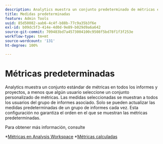 ```yaml
---
description: Analytics muestra un conjunto predeterminado de métricas en todos los informes de conversión, a menos que algún usuario seleccione un conjunto personalizado de métricas. Las medidas seleccionadas se muestran a todos los usuarios del grupo de informes asociado. Solo se pueden actualizar las medidas predeterminadas de un grupo de informes cada vez. Esta configuración no garantiza el orden en el que se muestran las métricas predeterminadas.
title: Medidas predeterminadas
feature: Admin Tools
uuid: 85d50082-aab6-4c4f-b88b-77c9a35b3f6e
exl-id: b09dc5f3-414e-4d0d-9e89-b029d9a6a642
source-git-commit: 709483bd7a4573004100c9508f5bd78f1f3f253e
workflow-type: tm+mt
source-wordcount: '131'
ht-degree: 100%

---
```


# Métricas predeterminadas

Analytics muestra un conjunto estándar de métricas en todos los informes y proyectos, a menos que algún usuario seleccione un conjunto personalizado de métricas. Las medidas seleccionadas se muestran a todos los usuarios del grupo de informes asociado. Solo se pueden actualizar las medidas predeterminadas de un grupo de informes cada vez. Esta configuración no garantiza el orden en el que se muestran las métricas predeterminadas.

Para obtener más información, consulte

*[Métricas en Analysis Workspace](/help/analyze/analysis-workspace/components/apply-create-metrics.md)
*[Métricas calculadas](/help/components/c-calcmetrics/cm-overview.md)
